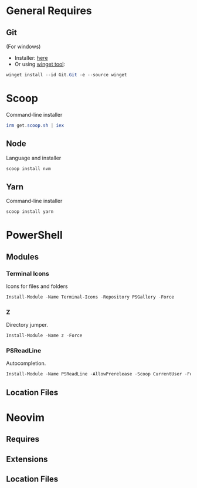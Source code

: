 General Requires
===================
## Git
(For windows)

* Installer: [here](https://github.com/git-for-windows/git/releases/download/v2.36.1.windows.1/Git-2.36.1-64-bit.exe)
* Or using [winget tool](https://docs.microsoft.com/en-us/windows/package-manager/winget):

```powershell
winget install --id Git.Git -e --source winget
```

# Scoop [ ](https://scoop.sh/)
Command-line installer

```powershell
irm get.scoop.sh | iex
```

## Node
Language and installer

```powershell
scoop install nvm
```

## Yarn
Command-line installer

```powershell
scoop install yarn
```

PowerShell
===================
## Modules

### Terminal Icons
Icons for files and folders

```powershell
Install-Module -Name Terminal-Icons -Repository PSGallery -Force
```

### Z
Directory jumper.

```powershell
Install-Module -Name z -Force
```

### PSReadLine
Autocompletion.

```powershell
Install-Module -Name PSReadLine -AllowPrerelease -Scoop CurrentUser -Force -SkipPublisherCheck
```


## Location Files


Neovim
===================
## Requires

## Extensions

## Location Files
